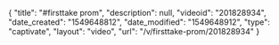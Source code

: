 {
    "title": "#firsttake prom",
    "description": null,
    "videoid": "201828934",
    "date_created": "1549648812",
    "date_modified": "1549648912",
    "type": "captivate",
    "layout": "video",
    "url": "\/v\/firsttake-prom\/201828934"
}